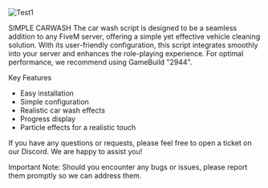 
![Test1](https://github.com/user-attachments/assets/063678a6-28a1-4064-bf02-a811e540358d)

SIMPLE CARWASH
The car wash script is designed to be a seamless addition to any FiveM server, offering a simple yet effective vehicle cleaning solution. With its user-friendly configuration, this script integrates smoothly into your server and enhances the role-playing experience. For optimal performance, we recommend using GameBuild "2944".

Key Features
- Easy installation
- Simple configuration
- Realistic car wash effects
- Progress display
- Particle effects for a realistic touch

If you have any questions or requests, please feel free to open a ticket on ⁠our Discord. We are happy to assist you!

Important Note: Should you encounter any bugs or issues, please report them promptly so we can address them.
